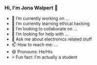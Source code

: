 ### Hi, I'm Jona Walpert 👋

- 🔭 I’m currently working on ...
- 🌱 I’m currently learning ethical hacking
- 👯 I’m looking to collaborate on ...
- 🤔 I’m looking for help with ...
- 💬 Ask me about electronics related stuff
- 📫 How to reach me: ...
- 😄 Pronouns: He/His
- ⚡ Fun fact: I'm actually a student

